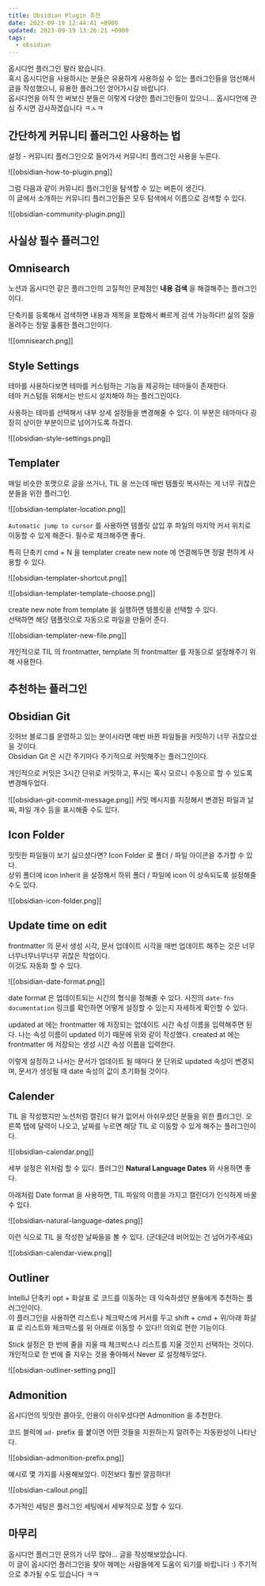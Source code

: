 ```yaml
---
title: Obsidian Plugin 추천
date: 2023-09-19 12:44:41 +0900
updated: 2023-09-19 13:26:21 +0900
tags:
  - obsidian
---
```


옵시디언 플러그인 팔러 왔습니다.  
혹시 옵시디언을 사용하시는 분들은 유용하게 사용하실 수 있는 플러그인들을 엄선해서 글을 작성했으니, 유용한 플러그인 얻어가시길 바랍니다.  
옵시디언을 아직 안 써보신 분들은 이렇게 다양한 플러그인들이 있으니... 옵시디언에 관심 주시면 감사하겠습니다 ㅋㅅㅋ

## 간단하게 커뮤니티 플러그인 사용하는 법

설정 - 커뮤니티 플러그인으로 들어가서 커뮤니티 플러그인 사용을 누른다.  


![[obsidian-how-to-plugin.png]]

그럼 다음과 같이 커뮤니티 플러그인을 탐색할 수 있는 버튼이 생긴다.  
이 글에서 소개하는 커뮤니티 플러그인들은 모두 탐색에서 이름으로 검색할 수 있다.  


![[obsidian-community-plugin.png]]

## 사실상 필수 플러그인

## Omnisearch

노션과 옵시디언 같은 플러그인의 고질적인 문제점인 **내용 검색** 을 해결해주는 플러그인이다.  

단축키를 등록해서 검색하면 내용과 제목을 포함해서 빠르게 검색 가능하다!! 삶의 질을 올려주는 정말 훌륭한 플러그인이다.

![[omnisearch.png]]

## Style Settings

테마를 사용하다보면 테마를 커스텀하는 기능을 제공하는 테마들이 존재한다.  
테마 커스텀을 위해서는 반드시 설치해야 하는 플러그인이다.  

사용하는 테마를 선택해서 내부 상세 설정들을 변경해줄 수 있다. 이 부분은 테마마다 굉장히 상이한 부분이므로 넘어가도록 하겠다.  

![[obsidian-style-settings.png]]

## Templater

매일 비슷한 포맷으로 글을 쓰거나, TIL 을 쓰는데 매번 템플릿 복사하는 게 너무 귀찮은 분들을 위한 플러그인.

![[obsidian-templater-location.png]]

`Automatic jump to cursor` 를 사용하면 템플릿 삽입 후 파일의 마지막 커서 위치로 이동할 수 있게 해준다. 필수로 체크해주면 좋다.  

특히 단축키 cmd + N 을 templater create new note 에 연결해두면 정말 편하게 사용할 수 있다.  

![[obsidian-templater-shortcut.png]]

![[obsidian-templater-template-choose.png]]

create new note from template 을 실행하면 템플릿을 선택할 수 있다.  
선택하면 해당 템플릿으로 자동으로 파일을 만들어 준다.

![[obsidian-templater-new-file.png]]

개인적으로 TIL 의 frontmatter, template 의 frontmatter 를 자동으로 설정해주기 위해 사용한다.  

## 추천하는 플러그인

## Obsidian Git

깃허브 블로그를 운영하고 있는 분이시라면 매번 바뀐 파일들을 커밋하기 너무 귀찮으셨을 것이다.  
Obsidian Git 은 시간 주기마다 주기적으로 커밋해주는 플러그인이다. 

개인적으로 커밋은 3시간 단위로 커밋하고, 푸시는 혹시 모르니 수동으로 할 수 있도록 변경해두었다.  

![[obsidian-git-commit-message.png]]
커밋 메시지를 지정해서 변경된 파일과 날짜, 파일 개수 등을 표시해줄 수도 있다.

## Icon Folder

밋밋한 파일들이 보기 싫으셨다면? Icon Folder 로 폴더 / 파일 아이콘을 추가할 수 있다.  
상위 폴더에 icon inherit 을 설정해서 하위 폴더 / 파일에 icon 이 상속되도록 설정해줄 수도 있다.  

![[obsidian-icon-folder.png]]

## Update time on edit

frontmatter 의 문서 생성 시각, 문서 업데이트 시각을 매번 업데이트 해주는 것은 너무너무너무너무너무 귀찮은 작업이다.  
이것도 자동화 할 수 있다. 

![[obsidian-date-format.png]]

date format 은 업데이트되는 시간의 형식을 정해줄 수 있다. 사진의 `date-fns documentation` 링크를 확인하면 어떻게 설정할 수 있는지 자세하게 확인할 수 있다.  

updated at 에는 frontmatter 에 저장되는 업데이트 시간 속성 이름을 입력해주면 된다. 나는 속성 이름이 updated 이기 때문에 위와 같이 작성했다.
created at 에는 frontmatter 에 저장되는 생성 시간 속성 이름을 입력한다.  

이렇게 설정하고 나서는 문서가 업데이트 될 때마다 분 단위로 updated 속성이 변경되며, 문서가 생성될 때 date 속성의 값이 초기화될 것이다.  

## Calender

TIL 을 작성했지만 노션처럼 캘린더 뷰가 없어서 아쉬우셨던 분들을 위한 플러그인.
오른쪽 탭에 달력이 나오고, 날짜를 누르면 해당 TIL 로 이동할 수 있게 해주는 플러그인이다.  

![[obsidian-calendar.png]]

세부 설정은 위처럼 할 수 있다. 플러그인 **Natural Language Dates** 와 사용하면 좋다.  

아래처럼 Date format 을 사용하면, TIL 파일의 이름을 가지고 캘린더가 인식하게 바꿀 수 있다.  

![[obsidian-natural-language-dates.png]]

이런 식으로 TIL 을 작성한 날짜들을 볼 수 있다. (군데군데 비어있는 건 넘어가주세요)

![[obsidian-calendar-view.png]]

## Outliner

IntelliJ 단축키 opt + 화살표 로 코드를 이동하는 데 익숙하셨던 분들에게 추천하는 플러그인이다.  
이 플러그인을 사용하면 리스트나 체크박스에 커서를 두고 shift + cmd + 위/아래 화살표 로 리스트와 체크박스를 위 아래로 이동할 수 있다!! 의외로 편한 기능이다.

Stick 설정은 한 번에 줄을 지울 때 체크박스나 리스트를 지울 것인지 선택하는 것이다. 개인적으로 한 번에 줄 지우는 것을 좋아해서 Never 로 설정해두었다.  

![[obsidian-outliner-setting.png]]
## Admonition

옵시디언의 밋밋한 콜아웃, 인용이 아쉬우셨다면 Admonition 을 추천한다.  

코드 블럭에 `ad-` prefix 를 붙이면 어떤 것들을 지원하는지 알려주는 자동완성이 나타난다. 

![[obsidian-admonition-prefix.png]]

예시로 몇 가지를 사용해보았다. 이전보다 훨씬 깔끔하다!

![[obsidian-callout.png]]

추가적인 세팅은 플러그인 세팅에서 세부적으로 정할 수 있다.

## 마무리

옵시디언 플러그인 문의가 너무 많아... 글을 작성해보았습니다.  
이 글이 옵시디언 플러그인을 찾아 헤메는 사람들에게 도움이 되기를 바랍니다 :)
주기적으로 추가될 수도 있습니다 ㅋㅋ